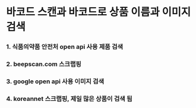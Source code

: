 # 바코드 스캔과 바코드로 상품 이름과 이미지 검색

### 1. 식품의약품 안전처 open api 사용 제품 검색
### 2. beepscan.com 스크랩핑
### 3. google open api 사용 이미지 검색
### 4. koreannet 스크랩핑, 제일 많은 상품이 검색 됨
